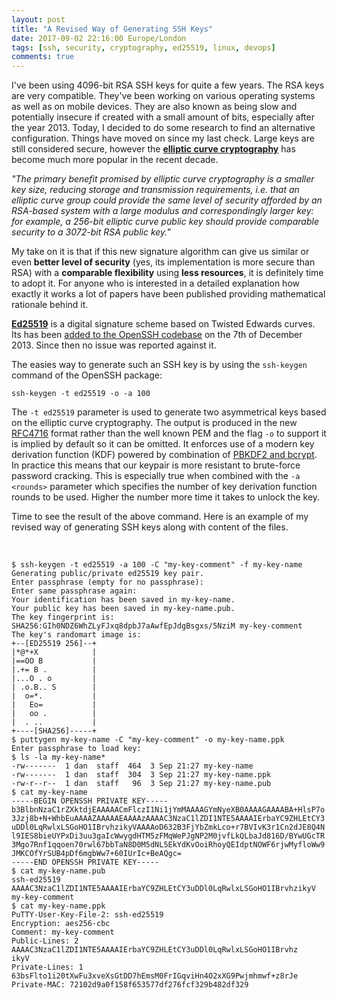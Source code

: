 ```yaml
---
layout: post
title: "A Revised Way of Generating SSH Keys"
date: 2017-09-02 22:16:00 Europe/London
tags: [ssh, security, cryptography, ed25519, linux, devops]
comments: true
---
```

I've been using 4096-bit RSA SSH keys for quite a few years. The RSA keys are very compatible. They've been working on various operating systems as well as on mobile devices. They are also known as being slow and potentially insecure if created with a small amount of bits, especially after the year 2013. Today, I decided to do some research to find an alternative configuration. Things have moved on since my last check. Large keys are still considered secure, however the [__elliptic curve cryptography__](https://en.wikipedia.org/wiki/Elliptic_curve_cryptography) has become much more popular in the recent decade.

_"The primary benefit promised by elliptic curve cryptography is a smaller key size, reducing storage and transmission requirements, i.e. that an elliptic curve group could provide the same level of security afforded by an RSA-based system with a large modulus and correspondingly larger key: for example, a 256-bit elliptic curve public key should provide comparable security to a 3072-bit RSA public key."_

My take on it is that if this new signature algorithm can give us similar or even __better level of security__ (yes, its implementation is more secure than RSA) with a __comparable flexibility__ using __less resources__, it is definitely time to adopt it. For anyone who is interested in a detailed explanation how exactly it works a lot of papers have been published providing mathematical rationale behind it.

[__Ed25519__](https://ed25519.cr.yp.to/) is a digital signature scheme based on Twisted Edwards curves. Its has been [added to the OpenSSH codebase](https://github.com/openssh/openssh-portable/commit/5be9d9e3cbd9c66f24745d25bf2e809c1d158ee0#diff-e71776f50c4432cb9cd999367424de20) on the 7th of December 2013. Since then no issue was reported against it.

The easies way to generate such an SSH key is by using the `ssh-keygen` command of the OpenSSH package:

    ssh-keygen -t ed25519 -o -a 100

The `-t ed25519` parameter is used to generate two asymmetrical keys based on the elliptic curve cryptography. The output is produced in the new [RFC4716](https://tools.ietf.org/html/rfc4716) format rather than the well known PEM and the flag `-o` to support it is implied by default so it can be omitted. It enforces use of a modern key derivation function (KDF) powered by combination of [PBKDF2 and bcrypt](https://github.com/openssh/openssh-portable/blob/f104da263de995f66b6861b4f3368264ee483d7f/openbsd-compat/bcrypt_pbkdf.c). In practice this means that our keypair is more resistant to brute-force password cracking. This is especially true when combined with the `-a <rounds>` parameter which specifies the number of key derivation function rounds to be used. Higher the number more time it takes to unlock the key.

Time to see the result of the above command. Here is an example of my revised way of generating SSH keys along with content of the files.

&nbsp;
```shell
$ ssh-keygen -t ed25519 -a 100 -C "my-key-comment" -f my-key-name
Generating public/private ed25519 key pair.
Enter passphrase (empty for no passphrase):
Enter same passphrase again:
Your identification has been saved in my-key-name.
Your public key has been saved in my-key-name.pub.
The key fingerprint is:
SHA256:GIh0NDZ6WhZLyFJxq8dpbJ7aAwfEpJdgBsgxs/5NziM my-key-comment
The key's randomart image is:
+--[ED25519 256]--+
|*@*+X            |
|==OO B           |
|.+= B .          |
|...O . o         |
| .o.B.. S        |
|  o=*.           |
|   Eo=           |
|   oo .          |
|  . ..           |
+----[SHA256]-----+
$ puttygen my-key-name -C "my-key-comment" -o my-key-name.ppk
Enter passphrase to load key:
$ ls -la my-key-name*
-rw-------  1 dan  staff  464  3 Sep 21:27 my-key-name
-rw-------  1 dan  staff  304  3 Sep 21:27 my-key-name.ppk
-rw-r--r--  1 dan  staff   96  3 Sep 21:27 my-key-name.pub
$ cat my-key-name
-----BEGIN OPENSSH PRIVATE KEY-----
b3BlbnNzaC1rZXktdjEAAAAACmFlczI1Ni1jYmMAAAAGYmNyeXB0AAAAGAAAABA+HlsP7o
3Jzj8b+N+WhbEuAAAAZAAAAAEAAAAzAAAAC3NzaC1lZDI1NTE5AAAAIErbaYC9ZHLEtCY3
uDDl0LqRwlxLSGoHO1IBrvhzikyVAAAAoD632B3FjYbZmkLco+r7BVIvK3r1Cn2dJE8Q4N
l9IES8bieUYPxDi3uu3gaIcWwygdHTM5zFMqWePJgNP2M0jvfLkQLbaJd816D/BYwUGcTR
3Mgo7Rnf1qqoen70rwl67bbTaN8D0M5dNL5EkYdKvOoiRhoyQEIdptNOWF6rjwMyfloWw9
JMKCOfYrSUB4pDf6mgbWw7+60IUrIc+BeAQgc=
-----END OPENSSH PRIVATE KEY-----
$ cat my-key-name.pub
ssh-ed25519 AAAAC3NzaC1lZDI1NTE5AAAAIErbaYC9ZHLEtCY3uDDl0LqRwlxLSGoHO1IBrvhzikyV my-key-comment
$ cat my-key-name.ppk
PuTTY-User-Key-File-2: ssh-ed25519
Encryption: aes256-cbc
Comment: my-key-comment
Public-Lines: 2
AAAAC3NzaC1lZDI1NTE5AAAAIErbaYC9ZHLEtCY3uDDl0LqRwlxLSGoHO1IBrvhz
ikyV
Private-Lines: 1
63bsFlto1i20tXwFu3xveXsGtDD7hEmsM0FrIGqviHn4O2xXG9Pwjmhmwf+z8rJe
Private-MAC: 72102d9a0f158f653577df276fcf329b482df329
```

